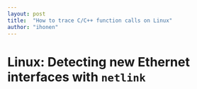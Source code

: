 ```yaml
---
layout: post
title:  "How to trace C/C++ function calls on Linux"
author: "ihonen"
---
```


# Linux: Detecting new Ethernet interfaces with `netlink`

